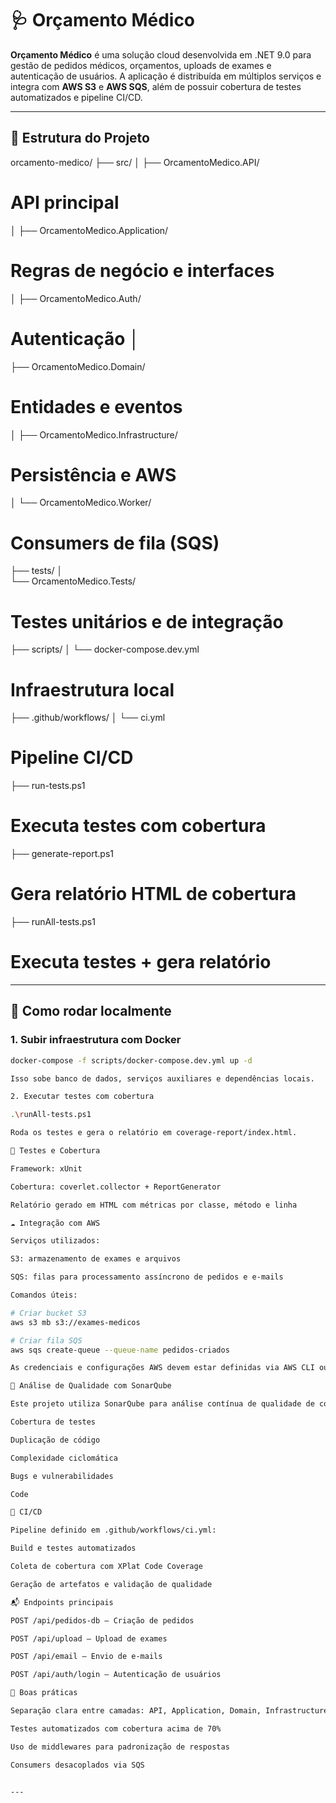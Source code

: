 

# 🩺 Orçamento Médico

**Orçamento Médico** é uma solução cloud desenvolvida em .NET 9.0 para gestão de pedidos médicos, orçamentos, uploads de exames e autenticação de usuários. A aplicação é distribuída em múltiplos serviços e integra com **AWS S3** e **AWS SQS**, além de possuir cobertura de testes automatizados e pipeline CI/CD.

---

## 🧱 Estrutura do Projeto


orcamento-medico/ 
├── src/ 
│   ├── OrcamentoMedico.API/           
# API principal 
│   ├── OrcamentoMedico.Application/   
# Regras de negócio e interfaces 
│   ├── OrcamentoMedico.Auth/          
# Autenticação │   
├── OrcamentoMedico.Domain/        
# Entidades e eventos 
│   ├── OrcamentoMedico.Infrastructure/
# Persistência e AWS 
│   └── OrcamentoMedico.Worker/        
# Consumers de fila (SQS) 
├── tests/ │   
└── OrcamentoMedico.Tests/         
# Testes unitários e de integração 
├── scripts/ 
│   └── docker-compose.dev.yml         
# Infraestrutura local 
├── .github/workflows/ 
│   └── ci.yml                         
# Pipeline CI/CD 
├── run-tests.ps1                      
# Executa testes com cobertura 
├── generate-report.ps1               
# Gera relatório HTML de cobertura 
├── runAll-tests.ps1                  
# Executa testes + gera relatório


---

## 🚀 Como rodar localmente

### 1. Subir infraestrutura com Docker

```bash
docker-compose -f scripts/docker-compose.dev.yml up -d

Isso sobe banco de dados, serviços auxiliares e dependências locais.

2. Executar testes com cobertura

.\runAll-tests.ps1

Roda os testes e gera o relatório em coverage-report/index.html.

🧪 Testes e Cobertura

Framework: xUnit

Cobertura: coverlet.collector + ReportGenerator

Relatório gerado em HTML com métricas por classe, método e linha

☁️ Integração com AWS

Serviços utilizados:

S3: armazenamento de exames e arquivos

SQS: filas para processamento assíncrono de pedidos e e-mails

Comandos úteis:

# Criar bucket S3
aws s3 mb s3://exames-medicos

# Criar fila SQS
aws sqs create-queue --queue-name pedidos-criados

As credenciais e configurações AWS devem estar definidas via AWS CLI ou variáveis de ambiente.

🧠 Análise de Qualidade com SonarQube

Este projeto utiliza SonarQube para análise contínua de qualidade de código, incluindo:

Cobertura de testes

Duplicação de código

Complexidade ciclomática

Bugs e vulnerabilidades

Code

🔄 CI/CD

Pipeline definido em .github/workflows/ci.yml:

Build e testes automatizados

Coleta de cobertura com XPlat Code Coverage

Geração de artefatos e validação de qualidade

📬 Endpoints principais

POST /api/pedidos-db — Criação de pedidos

POST /api/upload — Upload de exames

POST /api/email — Envio de e-mails

POST /api/auth/login — Autenticação de usuários

🧠 Boas práticas

Separação clara entre camadas: API, Application, Domain, Infrastructure

Testes automatizados com cobertura acima de 70%

Uso de middlewares para padronização de respostas

Consumers desacoplados via SQS


---